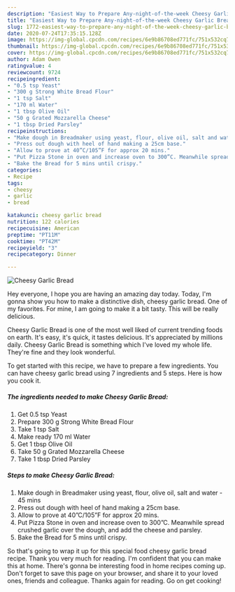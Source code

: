 ```yaml
---
description: "Easiest Way to Prepare Any-night-of-the-week Cheesy Garlic Bread"
title: "Easiest Way to Prepare Any-night-of-the-week Cheesy Garlic Bread"
slug: 1772-easiest-way-to-prepare-any-night-of-the-week-cheesy-garlic-bread
date: 2020-07-24T17:35:15.128Z
image: https://img-global.cpcdn.com/recipes/6e9b86708ed771fc/751x532cq70/cheesy-garlic-bread-recipe-main-photo.jpg
thumbnail: https://img-global.cpcdn.com/recipes/6e9b86708ed771fc/751x532cq70/cheesy-garlic-bread-recipe-main-photo.jpg
cover: https://img-global.cpcdn.com/recipes/6e9b86708ed771fc/751x532cq70/cheesy-garlic-bread-recipe-main-photo.jpg
author: Adam Owen
ratingvalue: 4
reviewcount: 9724
recipeingredient:
- "0.5 tsp Yeast"
- "300 g Strong White Bread Flour"
- "1 tsp Salt"
- "170 ml Water"
- "1 tbsp Olive Oil"
- "50 g Grated Mozzarella Cheese"
- "1 tbsp Dried Parsley"
recipeinstructions:
- "Make dough in Breadmaker using yeast, flour, olive oil, salt and water - 45 mins"
- "Press out dough with heel of hand making a 25cm base."
- "Allow to prove at 40”C/105”F for approx 20 mins."
- "Put Pizza Stone in oven and increase oven to 300”C. Meanwhile spread crushed garlic over the dough, and add the cheese and parsley."
- "Bake the Bread for 5 mins until crispy."
categories:
- Recipe
tags:
- cheesy
- garlic
- bread

katakunci: cheesy garlic bread 
nutrition: 122 calories
recipecuisine: American
preptime: "PT11M"
cooktime: "PT42M"
recipeyield: "3"
recipecategory: Dinner

---
```



![Cheesy Garlic Bread](https://img-global.cpcdn.com/recipes/6e9b86708ed771fc/751x532cq70/cheesy-garlic-bread-recipe-main-photo.jpg)

Hey everyone, I hope you are having an amazing day today. Today, I'm gonna show you how to make a distinctive dish, cheesy garlic bread. One of my favorites. For mine, I am going to make it a bit tasty. This will be really delicious.



Cheesy Garlic Bread is one of the most well liked of current trending foods on earth. It's easy, it's quick, it tastes delicious. It's appreciated by millions daily. Cheesy Garlic Bread is something which I've loved my whole life. They're fine and they look wonderful.


To get started with this recipe, we have to prepare a few ingredients. You can have cheesy garlic bread using 7 ingredients and 5 steps. Here is how you cook it.

<!--inarticleads1-->

##### The ingredients needed to make Cheesy Garlic Bread:

1. Get 0.5 tsp Yeast
1. Prepare 300 g Strong White Bread Flour
1. Take 1 tsp Salt
1. Make ready 170 ml Water
1. Get 1 tbsp Olive Oil
1. Take 50 g Grated Mozzarella Cheese
1. Take 1 tbsp Dried Parsley




<!--inarticleads2-->

##### Steps to make Cheesy Garlic Bread:

1. Make dough in Breadmaker using yeast, flour, olive oil, salt and water - 45 mins
1. Press out dough with heel of hand making a 25cm base.
1. Allow to prove at 40”C/105”F for approx 20 mins.
1. Put Pizza Stone in oven and increase oven to 300”C. Meanwhile spread crushed garlic over the dough, and add the cheese and parsley.
1. Bake the Bread for 5 mins until crispy.




So that's going to wrap it up for this special food cheesy garlic bread recipe. Thank you very much for reading. I'm confident that you can make this at home. There's gonna be interesting food in home recipes coming up. Don't forget to save this page on your browser, and share it to your loved ones, friends and colleague. Thanks again for reading. Go on get cooking!
